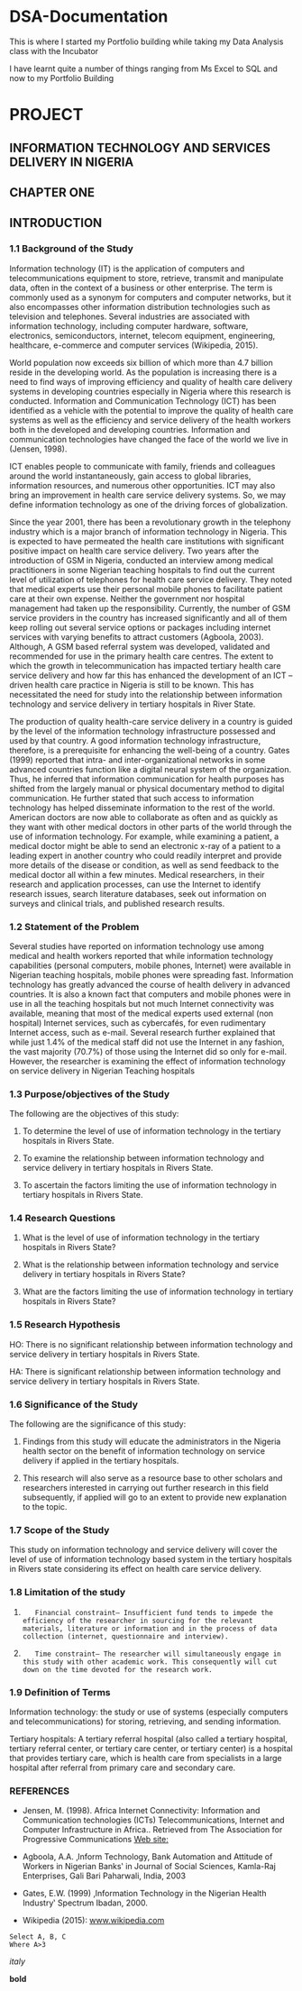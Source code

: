  # DSA-Documentation

This is where I started my Portfolio building while taking my Data Analysis class with the Incubator

I have learnt quite a number of things ranging from Ms Excel to SQL and now to my Portfolio Building

# PROJECT

## INFORMATION TECHNOLOGY AND SERVICES DELIVERY IN NIGERIA


## CHAPTER ONE

## INTRODUCTION

### 1.1   Background of the Study

Information technology (IT) is the application of computers and telecommunications equipment to store, retrieve, transmit and manipulate data, often in the context of a business or other enterprise. The term is commonly used as a synonym for computers and computer networks, but it also encompasses other information distribution technologies such as television and telephones. Several industries are associated with information technology, including computer hardware, software, electronics, semiconductors, internet, telecom equipment, engineering, healthcare, e-commerce and computer services (Wikipedia, 2015).

World population now exceeds six billion of which more than 4.7 billion reside in the developing world. As the population is increasing there is a need to find ways of improving efficiency and quality of health care delivery systems in developing countries especially in Nigeria where this research is conducted. Information and Communication Technology (ICT) has been identified as a vehicle with the potential to improve the quality of health care systems as well as the efficiency and service delivery of the health workers both in the developed and developing countries. Information and communication technologies have changed the face of the world we live in (Jensen, 1998).

ICT enables people to communicate with family, friends and colleagues around the world instantaneously, gain access to global libraries, information resources, and numerous other opportunities. ICT may also bring an improvement in health care service delivery systems. So, we may define information technology as one of the driving forces of globalization.

Since the year 2001, there has been a revolutionary growth in the telephony industry which is a major branch of information technology in Nigeria. This is expected to have permeated the health care institutions with significant positive impact on health care service delivery. Two years after the introduction of GSM in Nigeria, conducted an interview among medical practitioners in some Nigerian teaching hospitals to find out the current level of utilization of telephones for health care service delivery. They noted that medical experts use their personal mobile phones to facilitate patient care at their own expense. Neither the government nor hospital management had taken up the responsibility. Currently, the number of GSM service providers in the country has increased significantly and all of them keep rolling out several service options or packages including internet services with varying benefits to attract customers (Agboola, 2003). Although, A GSM based referral system was developed, validated and recommended for use in the primary health care centres. The extent to which the growth in telecommunication has impacted tertiary health care service delivery and how far this has enhanced the development of an ICT –driven health care practice in Nigeria is still to be known. This has necessitated the need for study into the relationship between information technology and service delivery in tertiary hospitals in River State.

The production of quality health-care service delivery in a country is guided by the level of the information technology infrastructure possessed and used by that country. A good information technology infrastructure, therefore, is a prerequisite for enhancing the well-being of a country. Gates (1999) reported that intra- and inter-organizational networks in some advanced countries function like a digital neural system of the organization. Thus, he inferred that information communication for health purposes has shifted from the largely manual or physical documentary method to digital communication. He further stated that such access to information technology has helped disseminate information to the rest of the world. American doctors are now able to collaborate as often and as quickly as they want with other medical doctors in other parts of the world through the use of information technology. For example, while examining a patient, a medical doctor might be able to send an electronic x-ray of a patient to a leading expert in another country who could readily interpret and provide more details of the disease or condition, as well as send feedback to the medical doctor all within a few minutes. Medical researchers, in their research and application processes, can use the Internet to identify research issues, search literature databases, seek out information on surveys and clinical trials, and published research results.

### 1.2   Statement of the Problem

Several studies have reported on information technology use among medical and health workers reported that while information technology capabilities (personal computers, mobile phones, Internet) were available in Nigerian teaching hospitals, mobile phones were spreading fast. Information technology has greatly advanced the course of health delivery in advanced countries. It is also a known fact that computers and mobile phones were in use in all the teaching hospitals but not much Internet connectivity was available, meaning that most of the medical experts used external (non hospital) Internet services, such as cybercafés, for even rudimentary Internet access, such as e-mail. Several research further explained that while just 1.4% of the medical staff did not use the Internet in any fashion, the vast majority (70.7%) of those using the Internet did so only for e-mail. However, the researcher is examining the effect of information technology on service delivery in Nigerian Teaching hospitals

### 1.3   Purpose/objectives of the Study 

The following are the objectives of this study:

1.  To determine the level of use of information technology in the tertiary hospitals in Rivers State.

2.  To examine the relationship between information technology and service delivery in tertiary hospitals in Rivers State.

3.  To ascertain the factors limiting the use of information technology in tertiary hospitals in Rivers State.

### 1.4   Research Questions     

1.  What is the level of use of information technology in the tertiary hospitals in Rivers State?

2.  What is the relationship between information technology and service delivery in tertiary hospitals in Rivers State?

3.  What are the factors limiting the use of information technology in tertiary hospitals in Rivers State?

### 1.5   Research Hypothesis

HO: There is no significant relationship between information technology and service delivery in tertiary hospitals in Rivers State.

HA: There is significant relationship between information technology and service delivery in tertiary hospitals in Rivers State.

### 1.6   Significance of the Study    

The following are the significance of this study:

1.  Findings from this study will educate the administrators in the Nigeria health sector on the benefit of information technology on service delivery if applied in the tertiary hospitals.

2.  This research will also serve as a resource base to other scholars and researchers interested in carrying out further research in this field subsequently, if applied will go to an extent to provide new explanation to the topic.

### 1.7   Scope of the Study

This study on information technology and service delivery will cover the level of use of information technology based system in the tertiary hospitals in Rivers state considering its effect on health care service delivery.

### 1.8   Limitation of the study

1.        Financial constraint– Insufficient fund tends to impede the efficiency of the researcher in sourcing for the relevant materials, literature or information and in the process of data collection (internet, questionnaire and interview).

2.        Time constraint– The researcher will simultaneously engage in this study with other academic work. This consequently will cut down on the time devoted for the research work.

### 1.9   Definition of Terms

Information technology: the study or use of systems (especially computers and telecommunications) for storing, retrieving, and sending information.

Tertiary hospitals: A tertiary referral hospital (also called a tertiary hospital, tertiary referral center, or tertiary care center, or tertiary center) is a hospital that provides tertiary care, which is health care from specialists in a large hospital after referral from primary care and secondary care.

### REFERENCES

- Jensen, M. (1998). Africa Internet Connectivity: Information and Communication technologies (ICTs) Telecommunications, Internet and Computer Infrastructure in Africa.. Retrieved from The Association for Progressive Communications [Web site:](http://www3.sn.apc.org/africa/)

- Agboola, A.A. ‚Inform Technology, Bank  Automation and Attitude of Workers in Nigerian Banks‛ in Journal of Social Sciences, Kamla-Raj Enterprises, Gali Bari Paharwali,  India, 2003

- Gates, E.W. (1999) ‚Information  Technology in the Nigerian Health Industry‛ Spectrum Ibadan, 2000.

- Wikipedia (2015): www.wikipedia.com

````
Select A, B, C
Where A>3
````

*italy*

**bold**
